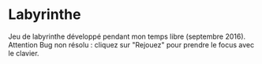 # Labyrinthe
Jeu de labyrinthe développé pendant mon temps libre (septembre 2016). Attention Bug non résolu : cliquez sur "Rejouez" pour prendre le focus avec le clavier.
